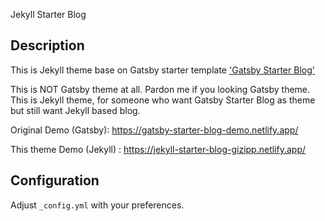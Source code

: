 Jekyll Starter Blog

## Description

This is Jekyll theme base on Gatsby starter template ['Gatsby Starter Blog'](https://www.gatsbyjs.org/starters/gatsbyjs/gatsby-starter-blog/)

This is NOT Gatsby theme at all. Pardon me if you looking Gatsby theme. This is Jekyll theme, for someone who want Gatsby Starter Blog as theme but still want Jekyll based blog.

Original Demo (Gatsby): https://gatsby-starter-blog-demo.netlify.app/

This theme Demo (Jekyll) : https://jekyll-starter-blog-gizipp.netlify.app/

## Configuration

Adjust `_config.yml` with your preferences.

